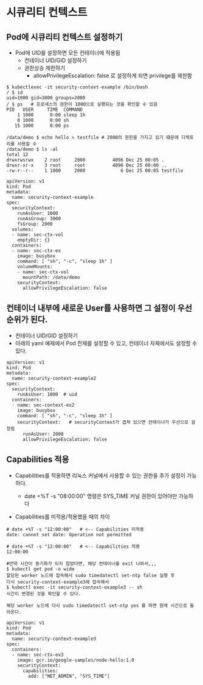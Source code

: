 # 시큐리티 컨텍스트

## Pod에 시큐리티 컨텍스트 설정하기
  - Pod에 UID를 설정하면 모든 컨테이너에 적용됨
    - 컨테이너 UID/GID 설정하기
    - 권한상승 제한하기
      - allowPrivilegeEscalation: false 로 설정하게 되면 privilege를 제한함

```
$ kubectlexec -it security-context-example /bin/bash
/ $ id
uid=1000 gid=3000 groups=2000
/ $ ps   # 프로세스의 권한이 1000으로 실행되는 것을 확인할 수 있음
PID   USER     TIME  COMMAND
    1 1000      0:00 sleep 1h
    8 1000      0:00 sh
   15 1000      0:00 ps
```

```
/data/demo $ echo hello > testfile # 2000의 권한을 가지고 있기 떄문에 디렉토리를 사용할 수 
/data/demo $ ls -al
total 12
drwxrwsrwx    2 root     2000          4096 Dec 25 00:05 .
drwxr-xr-x    3 root     root          4096 Dec 25 00:00 ..
-rw-r--r--    1 1000     2000             6 Dec 25 00:05 testfile
```

```
apiVersion: v1
kind: Pod
metadata:
  name: security-context-example
spec:
  securityContext:
    runAsUser: 1000
    runAsGroup: 3000
    fsGroup: 2000
  volumes:
  - name: sec-ctx-vol
    emptyDir: {}
  containers:
  - name: sec-ctx-ex
    image: busybox
    command: [ "sh", "-c", "sleep 1h" ]
    volumeMounts:
    - name: sec-ctx-vol
      mountPath: /data/demo
    securityContext:
      allowPrivilegeEscalation: false
```


## 컨테이너 내부에 새로운 User를 사용하면 그 설정이 우선순위가 된다.
  - 컨테이너 UID/GID 설정하기
  - 아래의 yaml 예제에서 Pod 전체를 설정할 수 있고, 컨테이너 자체에서도 설정할 수 있다.   


```
apiVersion: v1
kind: Pod
metadata:
  name: security-context-example2
spec:
  securityContext:
    runAsUser: 1000  # uid
  containers:
  - name: sec-context-ex2
    image: busybox
    command: [ "sh", "-c", "sleep 1h" ]
    securityContext:   # securityContext가 겹쳐 있으면 컨테이너가 우선으로 설정됨
      runAsUser: 2000
      allowPrivilegeEscalation: false  
```

## Capabilities 적용
  - Capabilities를 적용하면 리눅스 커널에서 사용할 수 있는 권한을 추가 설정이 가능하다.
    - date +%T -s "08:00:00" 명령은 SYS_TIME 커널 권한이 있어야만 가능하다


- Capabilities를 미적용/적용했을 때의 차이
```
# date +%T -s "12:00:00"   # <-- Capabilities 미적용 
date: cannot set date: Operation not permitted
```

```
# date +%T -s "12:00:00"   # <-- Capabilities 적용 
12:00:00

#만약 시간이 동기화가 되지 않았다면, 해당 컨테이너를 exit 나와서,,,
$ kubectl get pod -o wide 
할당된 worker 노드에 접속해서 sudo timedatectl set-ntp false 실행 후
다시 security-context-example3에 접속해서
$ kubectl exec -it security-context-example3 -- sh
시간이 변경된 것을 확인할 수 있다.

해당 worker 노드에 다시 sudo timedatectl set-ntp yes 를 하면 원래 시간으로 돌아온다.
```

```
apiVersion: v1
kind: Pod
metadata:
  name: security-context-example3
spec:
  containers:
  - name: sec-ctx-ex3
    image: gcr.io/google-samples/node-hello:1.0
    securityContext:
      capabilities:
        add: ["NET_ADMIN", "SYS_TIME"]
```


